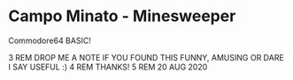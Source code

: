 # Campo Minato - Minesweeper
Commodore64 BASIC!

3 REM DROP ME A NOTE IF YOU FOUND THIS FUNNY, AMUSING OR DARE I SAY USEFUL :)
4 REM THANKS!
5 REM 20 AUG 2020
